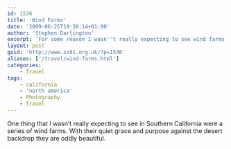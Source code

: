 ```yaml
---
id: 1536
title: 'Wind Farms'
date: '2009-06-25T19:30:14+01:00'
author: 'Stephen Darlington'
excerpt: 'For some reason I wasn''t really expecting to see wind farms on the way from Los Angeles to Palm Springs.'
layout: post
guid: 'http://www.zx81.org.uk/?p=1536'
aliases: ['/travel/wind-farms.html']
categories:
    - Travel
tags:
    - california
    - 'north america'
    - Photography
    - Travel
---
```


One thing that I wasn’t really expecting to see in Southern California were a series of wind farms. With their quiet grace and purpose against the desert backdrop they are oddly beautiful.